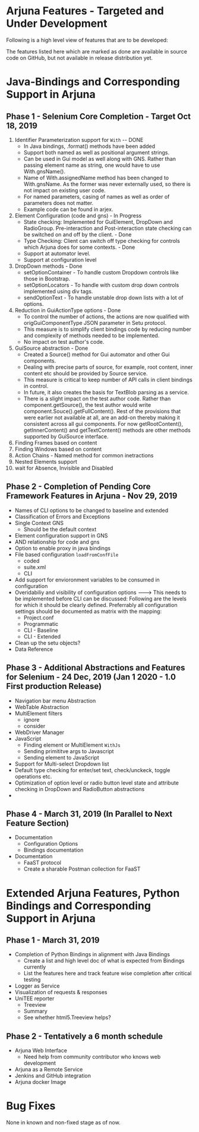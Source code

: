 # Arjuna Features - Targeted and Under Development
Following is a high level view of features that are to be developed:

The features listed here which are marked as done are available in source code on GitHub, but not available in release distribution yet.

# Java-Bindings and Corresponding Support in Arjuna

## Phase 1 - Selenium Core Completion - Target Oct 18, 2019
1. Identifier Parameterization support for `With` -- DONE
   * In Java bindings, .format() methods have been added
   * Support both named as well as positional argument strings.
   * Can be used in Gui model as well along with GNS. Rather than passing element name as string, one would have to use With.gnsName().
   * Name of With.assignedName method has been changed to With.gnsName. As the former was never externally used, so there is not impact on existing user code.
   * For named parameters, casing of names as well as order of parameters does not matter.
   * Example code can be found in arjex.
2. Element Configuration (code and gns) - In Progress
    * State checking: Implemented for GuiElement, DropDown and RadioGroup. Pre-interaction and Post-interaction state checking can be switched on and off by the client. - Done
    * Type Checking: Client can switch off type checking for controls which Arjuna does for some contexts. - Done
    * Support at automator level.
    * Support at configuration level
3. DropDown methods - Done
    * setOptionContainer - To handle custom Dropdown controls like those in Bootstrap.
    * setOptionLocators - To handle with custom drop down controls implemented using div tags.
    * sendOptionText - To handle unstable drop down lists with a lot of options.
4. Reduction in GuiActionType options - Done
    * To control the number of actions, the actions are now qualified with origGuiComponentType JSON parameter in Setu protocol.
    * This measure is to simplify client bindings code by reducing number and complexity of methods needed to be implemented.
    * No impact on test author's code.
4. GuiSource abstraction - Done
    * Created a Source() method for Gui automator and other Gui components.
    * Dealing with precise parts of source, for example, root content, inner content etc should be provided by Source service.
    * This measure is critical to keep number of API calls in client bindings in control.
    * In future, it also creates the basis for TextBlob parsing as a service.
    * There is a slight impact on the test author code. Rather than component.getSource(), the test author would write component.Souce().getFullContent(). Rest of the provisions that were earlier not available at all, are an add-on thereby making it consistent across all gui components. For now getRootContent(), getInnerContent() and getTextContent() methods are other methods supported by GuiSource interface.
4. Finding Frames based on content
5. Finding Windows based on content
6. Action Chains - Named method for common inetractions
9. Nested Elements support
11. wait for Absence, Invisible and Disabled

## Phase 2 - Completion of Pending Core Framework Features in Arjuna - Nov 29, 2019
* Names of CLI options to be changed to baseline and extended
* Classification of Errors and Exceptions
* Single Context GNS
    * Should be the default context
* Element configuration support in GNS
* AND relationship for code and gns
* Option to enable proxy in java bindings
* File based configuration `loadFromConfFile`
    * coded 
    * suite.xml
    * CLI
* Add support for envioronment variables to be consumed in configuration
* Overidabiliy and visibility of configuration options ---> This needs to be implemented before CLI can be discussed: Following are the levels for which it should be clearly defined. Preferrably all configuration settings should be documented as matrix with the mapping:
    * Project.conf
    * Programmatic
    * CLI - Baseline
    * CLI - Extended
* Clean up the setu objects?
* Data Reference

## Phase 3 - Additional Abstractions and Features for Selenium - 24 Dec, 2019 (Jan 1 2020 - 1.0 First production Release)
* Navigation bar menu Abstraction
* WebTable Abstraction
* MultiElement filters
    * ignore
    * consider
* WebDriver Manager
* JavaScript 
    * Finding element or MultiElement `WithJs`
    * Sending primititve args to Javascript
    * Sending element to JavaScript
* Support for Multi-select Dropdown list
* Default type checking for enter/set text, check/unckeck, toggle operations etc.
* Optimization of option level or radio button level state and attribute checking in DropDown and RadioButton abstractions
* 

## Phase 4 - March 31, 2019 (In Parallel to Next Feature Section)
* Documentation
    * Configuration Options
    * Bindings documentation
* Documentation
    * FaaST protocol
    * Create a sharable Postman collection for FaaST
    
# Extended Arjuna Features, Python Bindings and Corresponding Support in Arjuna

## Phase 1 - March 31, 2019
* Completion of Python Bindings in alignment with Java Bindings
  * Create a list and high level doc of what is expected from Bindings currently
  * List the features here and track feature wise completion after critical testing
* Logger as Service
* Visualization of requests & responses
* UniTEE reporter
    * Treeview
    * Summary
    * See whether html5.Treeview helps?   
## Phase 2 - Tentatively a 6 month schedule
* Arjuna Web Interface 
    * Need help from community contributor who knows web development
* Arjuna as a Remote Service
* Jenkins and GitHub integration
* Arjuna docker Image

# Bug Fixes
None in known and non-fixed stage as of now.




